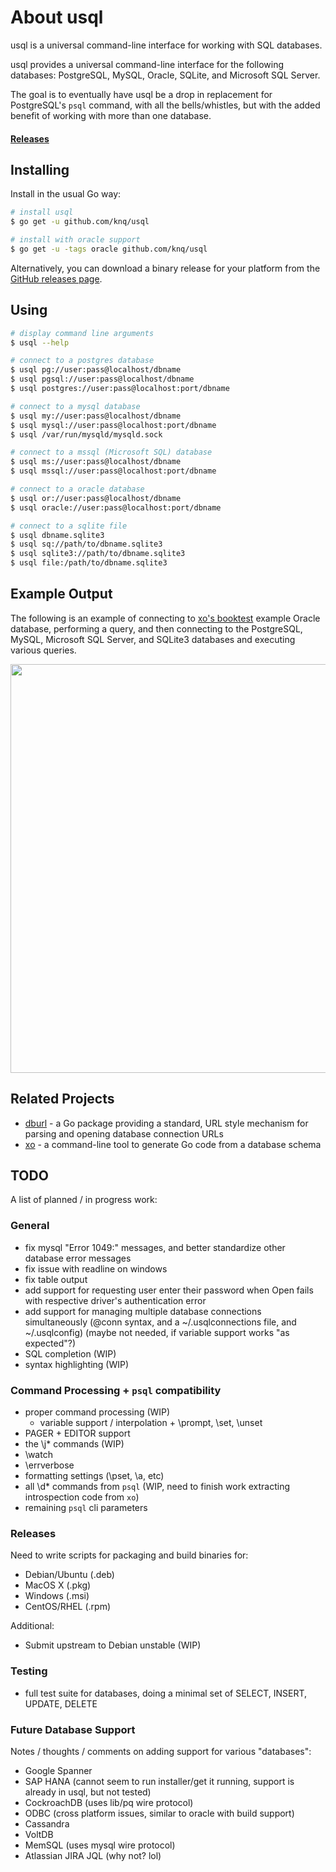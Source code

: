 # About usql

usql is a universal command-line interface for working with SQL databases.

usql provides a universal command-line interface for the following databases:
PostgreSQL, MySQL, Oracle, SQLite, and Microsoft SQL Server.

The goal is to eventually have usql be a drop in replacement for PostgreSQL's
`psql` command, with all the bells/whistles, but with the added benefit of
working with more than one database.

#### [Releases](https://github.com/knq/usql/releases)

## Installing

Install in the usual Go way:

```sh
# install usql
$ go get -u github.com/knq/usql

# install with oracle support
$ go get -u -tags oracle github.com/knq/usql
```

Alternatively, you can download a binary release for your platform from the [GitHub releases page](https://github.com/knq/usql/releases).

## Using

```sh
# display command line arguments
$ usql --help

# connect to a postgres database
$ usql pg://user:pass@localhost/dbname
$ usql pgsql://user:pass@localhost/dbname
$ usql postgres://user:pass@localhost:port/dbname

# connect to a mysql database
$ usql my://user:pass@localhost/dbname
$ usql mysql://user:pass@localhost:port/dbname
$ usql /var/run/mysqld/mysqld.sock

# connect to a mssql (Microsoft SQL) database
$ usql ms://user:pass@localhost/dbname
$ usql mssql://user:pass@localhost:port/dbname

# connect to a oracle database
$ usql or://user:pass@localhost/dbname
$ usql oracle://user:pass@localhost:port/dbname

# connect to a sqlite file
$ usql dbname.sqlite3
$ usql sq://path/to/dbname.sqlite3
$ usql sqlite3://path/to/dbname.sqlite3
$ usql file:/path/to/dbname.sqlite3
```

## Example Output

The following is an example of connecting to [xo's booktest](https://github.com/knq/xo)
example Oracle database, performing a query, and then connecting to the
PostgreSQL, MySQL, Microsoft SQL Server, and SQLite3 databases and executing
various queries.

<p align="center">
  <a href="https://asciinema.org/a/73gxbg62ny2fx9ppxu0kd8c48" target="_blank">
    <img src="https://asciinema.org/a/73gxbg62ny2fx9ppxu0kd8c48.png" width="654"/>
  </a>
</p>

## Related Projects

* [dburl](https://github.com/knq/dburl) - a Go package providing a standard, URL style mechanism for parsing and opening database connection URLs
* [xo](https://github.com/knq/xo) - a command-line tool to generate Go code from a database schema

## TODO

A list of planned / in progress work:

### General
* fix mysql "Error 1049:" messages, and better standardize other database error messages
* fix issue with readline on windows
* fix table output
* add support for requesting user enter their password when Open fails with respective driver's authentication error
* add support for managing multiple database connections simultaneously (@conn
  syntax, and a ~/.usqlconnections file, and ~/.usqlconfig) (maybe not needed,
  if variable support works "as expected"?)
* SQL completion (WIP)
* syntax highlighting (WIP)

### Command Processing + `psql` compatibility
* proper command processing (WIP)
  * variable support / interpolation + \prompt, \set, \unset
* PAGER + EDITOR support
* the \j* commands (WIP)
* \watch
* \errverbose
* formatting settings (\pset, \a, etc)
* all \\d* commands from `psql` (WIP, need to finish work extracting introspection code from `xo`)
* remaining `psql` cli parameters

### Releases

Need to write scripts for packaging and build binaries for:

* Debian/Ubuntu (.deb)
* MacOS X (.pkg)
* Windows (.msi)
* CentOS/RHEL (.rpm)

Additional:
* Submit upstream to Debian unstable (WIP)

### Testing

* full test suite for databases, doing a minimal set of SELECT, INSERT, UPDATE, DELETE

### Future Database Support

Notes / thoughts / comments on adding support for various "databases":

* Google Spanner
* SAP HANA (cannot seem to run installer/get it running, support is already in usql, but not tested)
* CockroachDB (uses lib/pq wire protocol)
* ODBC (cross platform issues, similar to oracle with build support)
* Cassandra
* VoltDB
* MemSQL (uses mysql wire protocol)
* Atlassian JIRA JQL (why not? lol)
